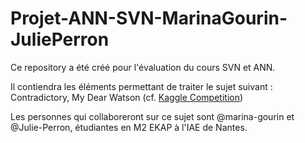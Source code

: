 # Projet-ANN-SVN-MarinaGourin-JuliePerron
Ce repository a été créé pour l'évaluation du cours SVN et ANN.

Il contiendra les éléments permettant de traiter le sujet suivant : Contradictory, My Dear Watson 
(cf. [Kaggle Competition](https://www.kaggle.com/c/contradictory-my-dear-watson?fbclid=IwAR1lU4IsechUdkH13HW55v5GyB9pJ41C03TRryX4aU1X_5zRkdkPsv14tLQ)) 

Les personnes qui collaboreront sur ce sujet sont @marina-gourin et @Julie-Perron, étudiantes en M2 EKAP à l'IAE de Nantes.
